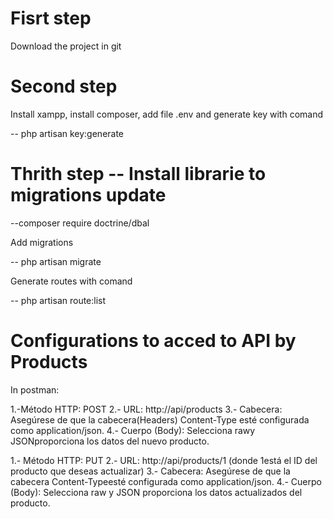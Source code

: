 # Fisrt step

Download the project in git

# Second step

Install xampp, install composer, add file .env and generate key with comand

-- php artisan key:generate

# Thrith step -- Install librarie to migrations update

--composer require doctrine/dbal

Add migrations

-- php artisan migrate

Generate routes with comand

-- php artisan route:list

# Configurations to acced to API by Products

In postman:

1.-Método HTTP: POST
2.- URL: http://api/products
3.- Cabecera: Asegúrese de que la cabecera(Headers) Content-Type esté configurada como application/json.
4.- Cuerpo (Body): Selecciona rawy JSONproporciona los datos del nuevo producto.

1.- Método HTTP: PUT
2.- URL: http://api/products/1 (donde 1está el ID del producto que deseas actualizar)
3.- Cabecera: Asegúrese de que la cabecera Content-Typeesté configurada como application/json.
4.- Cuerpo (Body): Selecciona raw y JSON proporciona los datos actualizados del producto.

